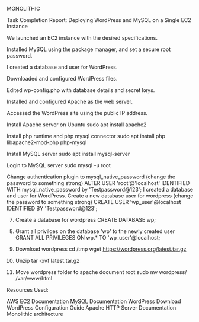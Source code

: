MONOLITHIC

Task Completion Report: Deploying WordPress and MySQL on a Single EC2 Instance

We launched an EC2 instance with the desired specifications.

Installed MySQL using the package manager, and set a secure root password.

I created a database and user for WordPress.

Downloaded and configured WordPress files.

Edited wp-config.php with database details and secret keys.

Installed and configured Apache as the web server.

Accessed the WordPress site using the public IP address.

Install Apache server on Ubuntu sudo apt install apache2

Install php runtime and php mysql connector sudo apt install php libapache2-mod-php php-mysql

Install MySQL server sudo apt install mysql-server

Login to MySQL server sudo mysql -u root

Change authentication plugin to mysql_native_password (change the password to something strong) ALTER USER 'root'@'localhost' IDENTIFIED WITH mysql_native_password by 'Testpassword@123'; I created a database and user for WordPress.
Create a new database user for wordpress (change the password to something strong)
CREATE USER 'wp_user'@localhost IDENTIFIED BY 'Testpassword@123';

7. Create a database for wordpress
CREATE DATABASE wp;

8. Grant all privilges on the database 'wp' to the newly created user
GRANT ALL PRIVILEGES ON wp.* TO 'wp_user'@localhost;

9. Download wordpress
cd /tmp
wget https://wordpress.org/latest.tar.gz

10. Unzip
tar -xvf latest.tar.gz

11. Move wordpress folder to apache document root
sudo mv wordpress/ /var/www/html

Resources Used:

AWS EC2 Documentation MySQL Documentation WordPress Download WordPress Configuration Guide Apache HTTP Server Documentation Monolithic architecture 
